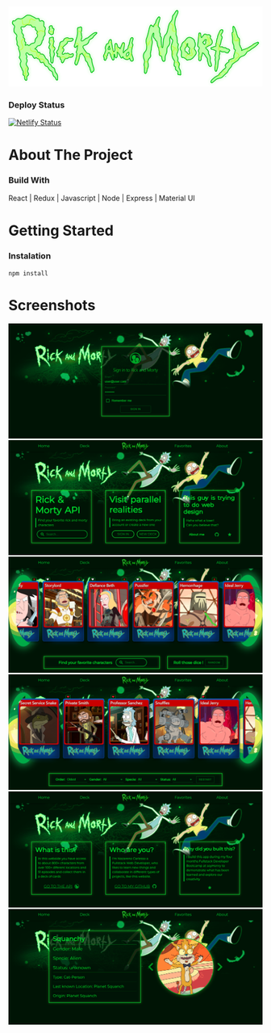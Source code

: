 ![Rick and Morty](frontend/public/img/nav_logo.png)

### Deploy Status

[![Netlify Status](https://api.netlify.com/api/v1/badges/709b8e18-30dc-434d-bcdf-c277222fbd34/deploy-status)](https://app.netlify.com/sites/nazarenocarlesso-rick-and-morty/deploys)

# About The Project

### Build With

React | Redux | Javascript | Node | Express | Material UI

# Getting Started

### Instalation

```
npm install
```

# Screenshots

![signin](screenshots/signin.png)
![home](screenshots/home.png)
![deck](screenshots/deck.png)
![favorites](screenshots/favorites.png)
![about](screenshots/about.png)
![detail](screenshots/detail.png)
